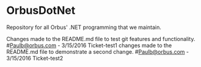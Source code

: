 # OrbusDotNet
Repository for all Orbus' .NET programming that we maintain.

Changes made to the README.md file to test git features and functionality. #Paulb@orbus.com - 3/15/2016 Ticket-test1
changes made to the README.md file to demonstrate a second change. #Paulb@orbus.com - 3/15/2016 Ticket-test2